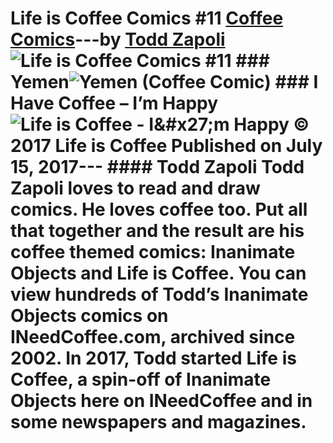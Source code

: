 # Life is Coffee Comics #11 [Coffee Comics](https://ineedcoffee.com/section/coffee-comics/)---by [Todd Zapoli](https://ineedcoffee.com/by/todd-zapoli/)![Life is Coffee Comics #11](https://ineedcoffee.com/images/posts/life-coffee-comics-11/life-is-coffee-640x400-new.jpg) ### Yemen![Yemen (Coffee Comic) ](https://ineedcoffee.com/assets/coffee-comic-Yemen.2Vpkhwl9_Zz5PRX.webp) ### I Have Coffee – I’m Happy![Life is Coffee - I&amp;#x27;m Happy ](https://ineedcoffee.com/assets/life-is-coffee-Im-Happy.BD75Tdv2_Z1YyCmK.webp) © 2017 Life is Coffee Published on July 15, 2017--- #### Todd Zapoli Todd Zapoli loves to read and draw comics. He loves coffee too. Put all that together and the result are his coffee themed comics: Inanimate Objects and Life is Coffee. You can view hundreds of Todd’s Inanimate Objects comics on INeedCoffee.com, archived since 2002. In 2017, Todd started Life is Coffee, a spin-off of Inanimate Objects here on INeedCoffee and in some newspapers and magazines.